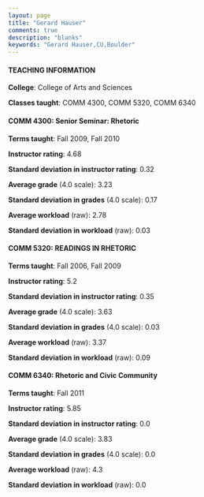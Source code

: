 ```yaml
---
layout: page
title: "Gerard Hauser" 
comments: true
description: "blanks"
keywords: "Gerard Hauser,CU,Boulder"
---
```

<head>
<script src="https://ajax.googleapis.com/ajax/libs/jquery/2.1.3/jquery.min.js"></script>
<script src="https://dl.dropboxusercontent.com/s/pc42nxpaw1ea4o9/highcharts.js?dl=0"></script>
<!-- <script src="../assets/js/highcharts.js"></script> -->
<style type="text/css">@font-face {
	font-family: "Bebas Neue";
	src: url(https://www.filehosting.org/file/details/544349/BebasNeue Regular.otf) format("opentype");
	}
	h1.Bebas { 
		font-family: "Bebas Neue", Verdana, Tahoma;
	}
</style>
</head>
	   
#### TEACHING INFORMATION

**College**: College of Arts and Sciences

**Classes taught**: COMM 4300, COMM 5320, COMM 6340

#### COMM 4300: Senior Seminar: Rhetoric

**Terms taught**: Fall 2009, Fall 2010

**Instructor rating**: 4.68

**Standard deviation in instructor rating**: 0.32

**Average grade** (4.0 scale): 3.23

**Standard deviation in grades** (4.0 scale): 0.17

**Average workload** (raw): 2.78

**Standard deviation in workload** (raw): 0.03

#### COMM 5320: READINGS IN RHETORIC

**Terms taught**: Fall 2006, Fall 2009

**Instructor rating**: 5.2

**Standard deviation in instructor rating**: 0.35

**Average grade** (4.0 scale): 3.63

**Standard deviation in grades** (4.0 scale): 0.03

**Average workload** (raw): 3.37

**Standard deviation in workload** (raw): 0.09

#### COMM 6340: Rhetoric and Civic Community

**Terms taught**: Fall 2011

**Instructor rating**: 5.85

**Standard deviation in instructor rating**: 0.0

**Average grade** (4.0 scale): 3.83

**Standard deviation in grades** (4.0 scale): 0.0

**Average workload** (raw): 4.3

**Standard deviation in workload** (raw): 0.0

